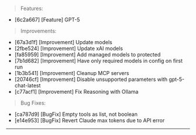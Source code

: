 > Features:
- [6c2a667] [Feature] GPT-5

> Improvements:
- [67a3d1f] [Improvement] Update models
- [2fbe524] [Improvement] Update xAI models
- [fa85959] [Improvement] Add managed models to protected
- [7b1d682] [Improvement] Have only required models in config on first run
- [1b3b541] [Improvement] Cleanup MCP servers
- [20746cf] [Improvement] Disable unsupported parameters with gpt-5-chat-latest
- [c77acf1] [Improvement] Fix Reasoning with Ollama

> Bug Fixes:
- [ca787d9] [BugFix] Empty tools as list, not boolean
- [e14e953] [BugFix] Revert Claude max tokens due to API error


---
